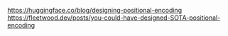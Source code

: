 https://huggingface.co/blog/designing-positional-encoding
https://fleetwood.dev/posts/you-could-have-designed-SOTA-positional-encoding

